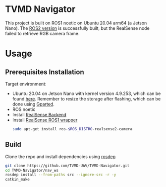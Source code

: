 # TVMD Navigator

This project is built on ROS1 noetic on Ubuntu 20.04 arm64 (a Jetson Nano). 
The [ROS2 version](https://github.com/TVMD-UAV/TVMD-Navigator/tree/ros2) is successfully built, but the RealSense node failed to retrieve RGB camera frame. 


# Usage

## Prerequisites Installation
Target environment: 
- Ubuntu 20.04 on Jetson Nano with kernel version 4.9.253, which can be found [here](https://github.com/Qengineering/Jetson-Nano-Ubuntu-20-image). Remember to resize the storage after flashing, which can be done using [Gparted](https://gparted.org/display-doc.php%3Fname%3Dmoving-space-between-partitions).
- ROS noetic
- Install [RealSense Backend](https://github.com/IntelRealSense/librealsense/blob/master/doc/installation_jetson.md)
- Install [RealSense ROS1 wrapper](https://github.com/IntelRealSense/realsense-ros/tree/ros1-legacy?tab=readme-ov-file)
    ```bash
    sudo apt-get install ros-$ROS_DISTRO-realsense2-camera
    ```

## Build
Clone the repo and install dependencies using [rosdep](https://wiki.ros.org/rosdep)
```bash
git clone https://github.com/TVMD-UAV/TVMD-Navigator.git
cd TVMD-Navigator/nav_ws
rosdep install --from-paths src --ignore-src -r -y
catkin_make
```
